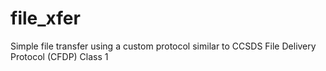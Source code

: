 # file_xfer
Simple file transfer using a custom protocol similar to CCSDS File Delivery Protocol (CFDP) Class 1
